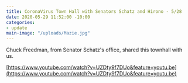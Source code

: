 ```yaml
---
title: CoronaVirus Town Hall with Senators Schatz and Hirono - 5/28
date: 2020-05-29 11:52:00 -10:00
categories:
- update
main-image: "/uploads/Mazie.jpg"
---
```


Chuck Freedman, from Senator Schatz's office, shared this townhall with us. 

[https://www.youtube.com/watch?v=UZDty9f7DUo&feature=youtu.be](https://www.youtube.com/watch?v=UZDty9f7DUo&feature=youtu.be)
